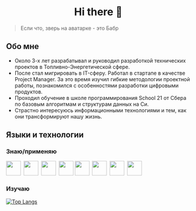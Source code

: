 <div id="header" align="center">
  <h1> Hi there 👋 </h1>
</div>

> Если что, зверь на аватарке - это Бабр
## Обо мне
- Около 3-х лет разрабатывал и руководил разработкой технических проектов в Топливно-Энергетической сфере.
- После стал мигрировать в IT-сферу. Работал в стартапе в качестве Project Manager. За это время изучил гибкие методологии проектной работы, познакомился с особенностями разработки цифровыми продуктов.
- Проходил обучение в школе программирования School 21 от Сбера по базовым алгоритмам и структурам данных на Си. 
- Страстно интересуюсь информационными технологиями и тем, как они трансформируют нашу жизнь.


## Языки и технологии
### Знаю/применяю
<img height="40" src="https://cdn.jsdelivr.net/gh/devicons/devicon/icons/css3/css3-original.svg" />&nbsp;
<img height="40" src="https://cdn.jsdelivr.net/gh/devicons/devicon/icons/html5/html5-original.svg" />&nbsp;
<img height="40" src="https://cdn.jsdelivr.net/gh/devicons/devicon/icons/javascript/javascript-original.svg" />&nbsp;
<img height="40" src="https://cdn.jsdelivr.net/gh/devicons/devicon/icons/figma/figma-original.svg" />
<img height="40" src="https://static10.lottiefiles.com/images/logo/icon.svg" />&nbsp;
<img height="40" src="https://cdn.jsdelivr.net/gh/devicons/devicon/icons/github/github-original.svg" />&nbsp;
<img height="40" src="https://cdn.jsdelivr.net/gh/devicons/devicon/icons/c/c-original.svg" />&nbsp;
<img height="40" src="https://cdn.jsdelivr.net/gh/devicons/devicon/icons/bash/bash-original.svg" />&nbsp;
### Изучаю


[![Top Langs](https://github-readme-stats.vercel.app/api/top-langs/?username=sanevs22&layout=compact&theme=vision-friendly-default)](https://github.com/anuraghazra/github-readme-stats)



<!--
**Sanevs22/Sanevs22** is a ✨ _special_ ✨ repository because its `README.md` (this file) appears on your GitHub profile.

Here are some ideas to get you started:

- 🔭 I’m currently working on ...
- 🌱 I’m currently learning ...
- 👯 I’m looking to collaborate on ...
- 🤔 I’m looking for help with ...
- 💬 Ask me about ...
- 📫 How to reach me: ...
- 😄 Pronouns: ...
- ⚡ Fun fact: ...
-->
